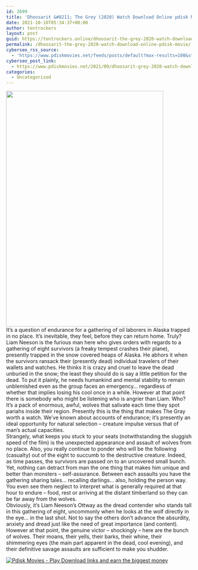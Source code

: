 ```yaml
---
id: 2699
title: 'Dhoosarit &#8211; The Grey (2020) Watch Download Online pdisk Movie'
date: 2021-10-16T05:34:37+00:00
author: tentrockers
layout: post
guid: https://tentrockers.online/dhoosarit-the-grey-2020-watch-download-online-pdisk-movie/
permalink: /dhoosarit-the-grey-2020-watch-download-online-pdisk-movie/
cyberseo_rss_source:
  - 'https://www.pdiskmovies.net/feeds/posts/default?max-results=100&start-index=501'
cyberseo_post_link:
  - https://www.pdiskmovies.net/2021/09/dhoosarit-grey-2020-watch-download.html
categories:
  - Uncategorized
---
```

<div class="separator">
  <a href="https://1.bp.blogspot.com/-TJM3sJFgNyg/YT4WD-n-OMI/AAAAAAAAA1E/5VS0i4BLDpg9Owsd3ZWoju416RQnlW-sQCLcBGAsYHQ/s2048/cd.jpg"><img loading="lazy" border="0" data-original-height="2048" data-original-width="1364" height="640" src="https://1.bp.blogspot.com/-TJM3sJFgNyg/YT4WD-n-OMI/AAAAAAAAA1E/5VS0i4BLDpg9Owsd3ZWoju416RQnlW-sQCLcBGAsYHQ/w426-h640/cd.jpg" width="426" /></a>
</div>

<div>
  <div>
    <span>It&#8217;s a question of endurance for a gathering of oil laborers in Alaska trapped in no place. It&#8217;s inevitable, they feel, before they can return home. Truly?&nbsp;</span>
  </div>
  
  <div>
    <span>Liam Neeson is the furious man here who gives orders with regards to a gathering of eight survivors (a freaky tempest crashes their plane), presently trapped in the snow covered heaps of Alaska. He abhors it when the survivors ransack their (presently dead) individual travelers of their wallets and watches. He thinks it is crazy and cruel to leave the dead unburied in the snow; the least they should do is say a little petition for the dead. To put it plainly, he needs humankind and mental stability to remain unblemished even as the group faces an emergency&#8230; regardless of whether that implies losing his cool once in a while. However at that point there is somebody who might be listening who is angrier than Liam. Who? It&#8217;s a pack of enormous, awful, wolves that salivate each time they spot pariahs inside their region. Presently this is the thing that makes The Gray worth a watch. We&#8217;ve known about accounts of endurance; it&#8217;s presently an ideal opportunity for natural selection &#8211; creature impulse versus that of man&#8217;s actual capacities.&nbsp;</span>
  </div>
  
  <div>
    <span>Strangely, what keeps you stuck to your seats (notwithstanding the sluggish speed of the film) is the unexpected appearance and assault of wolves from no place. Also, you really continue to ponder who will be the following (casualty) out of the eight to succumb to the destructive creature. Indeed, as time passes, the survivors are passed on to an uncovered small bunch. Yet, nothing can detract from man the one thing that makes him unique and better than monsters – self-assurance. Between each assaults you have the gathering sharing tales&#8230; recalling darlings&#8230; also, holding the person way. You even see them neglect to interpret what is generally required at that hour to endure – food, rest or arriving at the distant timberland so they can be far away from the wolves.&nbsp;</span>
  </div>
  
  <div>
    <span>Obviously, it&#8217;s Liam Neeson&#8217;s Ottway as the dread contender who stands tall in this gathering of eight, uncommonly when he looks at the wolf directly in the eye&#8230; in the last shot. Not to say the others don&#8217;t advance the absurdity, anxiety and dread just like the need of great importance (and content).&nbsp;</span>
  </div>
  
  <div>
    <span>However at that point, the genuine victor – shockingly – here are the bunch of wolves. Their moans, their yells, their barks, their whine, their shimmering eyes (the main part apparent in the dead, cool evening), and their definitive savage assaults are sufficient to make you shudder.</span>
  </div>
</div>

[![](https://1.bp.blogspot.com/-KJZYdQTn3nw/YS8VdIdXMyI/AAAAAAAAaw4/BR8dsGkpxw0T8C_4G4ALfMA7cP79KN3kwCLcBGAsYHQ/w400-h58/play_download_buttuons-removebg-preview.png "Pdisk Movies - Play Download links and earn the biggest money")](https://kofilink.com/1/bnYya3VoMDAwNDc2?dn=1)